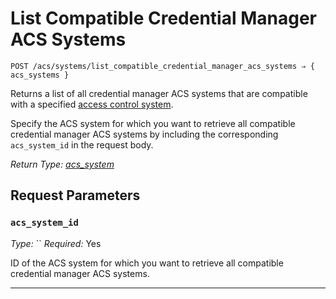 # List Compatible Credential Manager ACS Systems

```
POST /acs/systems/list_compatible_credential_manager_acs_systems ⇒ { acs_systems }
```

Returns a list of all credential manager ACS systems that are compatible with a specified 
[access control system](../../../capability-guides/access-systems.md).

Specify the ACS system for which you want to retrieve all compatible credential manager ACS 
systems by including the corresponding `acs_system_id` in the request body.

*Return Type: [acs_system](../README.md)*

## Request Parameters

### `acs_system_id`

*Type:* ``
*Required:* Yes

ID of the ACS system for which you want to retrieve all compatible credential manager ACS systems.

---

